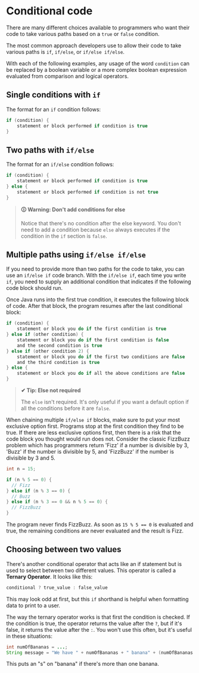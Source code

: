 # Conditional code

There are many different choices available to programmers who want their code to take various paths based on a `true` or `false` condition.

The most common approach developers use to allow their code to take various paths is `if`, `if/else`, or `if/else if/else`.

With each of the following examples, any usage of the word `condition` can be replaced by a boolean variable or a more complex boolean expression evaluated from comparison and logical operators.

## Single conditions with `if`
The format for an `if` condition follows:

```java
if (condition) {
    statement or block performed if condition is true
}
```

## Two paths with `if/else`
The format for an `if/else` condition follows:

```java
if (condition) {
    statement or block performed if condition is true
} else {
    statement or block performed if condition is not true
}
```

>**🛈 Warning: Don't add conditions for else**
>
>Notice that there's no condition after the else keyword. You don't need to add a condition because `else` always executes if the condition in the `if` section is `false`.

## Multiple paths using `if/else if/else`
If you need to provide more than two paths for the code to take, you can use an `if/else if` code branch. With the `if/else if`, each time you write `if`, you need to supply an additional condition that indicates if the following code block should run.

Once Java runs into the first true condition, it executes the following block of code. After that block, the program resumes after the last conditional block:

```java
if (condition) {
    statement or block you do if the first condition is true
} else if (other condition) {
    statement or block you do if the first condition is false
    and the second condition is true
} else if (other condition 2) {
    statement or block you do if the first two conditions are false
    and the third condition is true
} else {
    statement or block you do if all the above conditions are false
}
```

> **✔ Tip: Else not required**
>
>The `else` isn't required. It's only useful if you want a default option if all the conditions before it are `false`.

When chaining multiple `if/else if` blocks, make sure to put your most exclusive option first. Programs stop at the first condition they find to be true. If there are less exclusive options first, then there is a risk that the code block you thought would run does not. Consider the classic FizzBuzz problem which has programmers return 'Fizz' if a number is divisible by 3, 'Buzz' if the number is divisible by 5, and 'FizzBuzz' if the number is divisible by 3 and 5.

```java
int n = 15;

if (n % 5 == 0) {
  // Fizz
} else if (n % 3 == 0) {
  // Buzz
} else if (n % 3 == 0 && n % 5 == 0) {
  // FizzBuzz
}
```

The program never finds FizzBuzz. As soon as `15 % 5 == 0` is evaluated and true, the remaining conditions are never evaluated and the result is Fizz.

## Choosing between two values
There's another conditional operator that acts like an if statement but is used to select between two different values. This operator is called a **Ternary Operator**. It looks like this:

```java
conditional ? true_value : false_value
```

This may look odd at first, but this `if` shorthand is helpful when formatting data to print to a user.

The way the ternary operator works is that first the condition is checked. If the condition is true, the operator returns the value after the `?`, but if it's false, it returns the value after the `:`. You won't use this often, but it's useful in these situations:

```java
int numOfBananas = ...;
String message = "We have " + numOfBananas + " banana" + (numOfBananas != 1 ? "s" : "");
```

This puts an "s" on "banana" if there's more than one banana.
